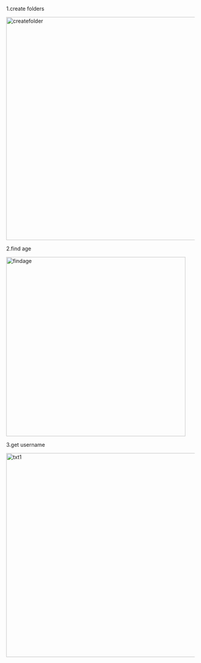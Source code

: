 1.create folders

<img width="596" alt="createfolder" src="https://github.com/user-attachments/assets/d386daaa-ba64-4a0b-8fe4-00294f425720" />

2.find age

<img width="479" alt="findage" src="https://github.com/user-attachments/assets/c721bfaf-680b-41fd-9a64-fa514d4e43de" />

3.get username

<img width="545" alt="txt1" src="https://github.com/user-attachments/assets/04cb2821-f2ec-434b-9d93-acd2442342fa" />




